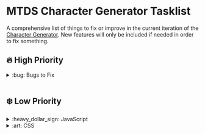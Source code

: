 # MTDS Character Generator Tasklist

A comprehensive list of things to fix or improve in the current iteration of the <a href="https://mudows.github.io/rpg/mtds/character/chargen.html" target="_blank">Character Generator</a>. New features will only be included if needed in order to fix something.

## :fire: High Priority
<details>
<summary>:bug: Bugs to Fix</summary>

- [x] If the user clicks the value of the skill instead of the name, the function won't update the number of available choices properly and wont't remove the flag that indicates it was chosen as either good or bad skill;
- [x] When removing the 'good' or 'bad' flag from skills to reset it to 'normal', the counter of available Good and Bad skill choices do not update. It only updates after choosing a new Good or Bad skill;
- [ ] When setting attribute points, if you have already spent all points but need to subtract point to relocate, instead of subtracting only 1, it subtracts 2;
- [ ] If the name of the character is the last thing to be chosen to create the character, the 'Finalizar' button do not enable unless atribute points are relocated or skills are changed;
</details>
<br>

## :snowflake: Low Priority
<details>
<summary>:heavy_dollar_sign: JavaScript</summary>

- [ ] Convert the code from vanilla to full jQuery;
- [ ] Clean up unecessary repetitions;
- [ ] Create logic to limit the current value of the attributes and health to not go negative or past the maximum value stabilished;
- [ ] Create logic to disallow the user to input a value directly in the attribute. Creating '+' and '-' buttons might be a good solution;
</details>

<details>
<summary>:art: CSS</summary>

- [ ] Fix the display of the skills on mobile devices;
- [ ] Align the 'Finalizar' button properly;
- [ ] Select a color palette for the project;
- [ ] Format the page header;
</details>

<!-- <details>
<summary></summary>

</details> -->

